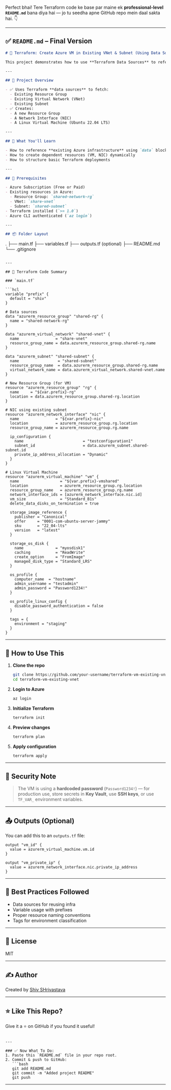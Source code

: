 Perfect bhai! Tere Terraform code ke base par maine ek **professional-level `README.md`** bana diya hai — jo tu seedha apne GitHub repo mein daal sakta hai. 👇

---

## ✅ `README.md` – Final Version

```markdown
# 🚀 Terraform: Create Azure VM in Existing VNet & Subnet (Using Data Sources)

This project demonstrates how to use **Terraform Data Sources** to reference an **existing Azure Resource Group, Virtual Network, and Subnet**, and create a new **Linux Virtual Machine (Ubuntu)** in that subnet.

---

## 📁 Project Overview

- ✅ Uses Terraform **data sources** to fetch:
  - Existing Resource Group
  - Existing Virtual Network (VNet)
  - Existing Subnet
- ✅ Creates:
  - A new Resource Group
  - A Network Interface (NIC)
  - A Linux Virtual Machine (Ubuntu 22.04 LTS)

---

## 🧠 What You'll Learn

- How to reference **existing Azure infrastructure** using `data` blocks
- How to create dependent resources (VM, NIC) dynamically
- How to structure basic Terraform deployments

---

## 🔧 Prerequisites

- Azure Subscription (Free or Paid)
- Existing resources in Azure:
  - Resource Group: `shared-network-rg`
  - VNet: `share-vnet`
  - Subnet: `shared-subnet`
- Terraform installed (`>= 1.0`)
- Azure CLI authenticated (`az login`)

---

## 📦 Folder Layout

```

.
├── main.tf
├── variables.tf
├── outputs.tf (optional)
├── README.md
└── .gitignore

````

---

## 📜 Terraform Code Summary

### `main.tf`

```hcl
variable "prefix" {
  default = "shiv"
}

# Data sources
data "azurerm_resource_group" "shared-rg" {
  name = "shared-network-rg"
}

data "azurerm_virtual_network" "shared-vnet" {
  name                = "share-vnet"
  resource_group_name = data.azurerm_resource_group.shared-rg.name
}

data "azurerm_subnet" "shared-subnet" {
  name                 = "shared-subnet"
  resource_group_name  = data.azurerm_resource_group.shared-rg.name
  virtual_network_name = data.azurerm_virtual_network.shared-vnet.name
}

# New Resource Group (for VM)
resource "azurerm_resource_group" "rg" {
  name     = "${var.prefix}-rg"
  location = data.azurerm_resource_group.shared-rg.location
}

# NIC using existing subnet
resource "azurerm_network_interface" "nic" {
  name                = "${var.prefix}-nic"
  location            = azurerm_resource_group.rg.location
  resource_group_name = azurerm_resource_group.rg.name

  ip_configuration {
    name                          = "testconfiguration1"
    subnet_id                     = data.azurerm_subnet.shared-subnet.id
    private_ip_address_allocation = "Dynamic"
  }
}

# Linux Virtual Machine
resource "azurerm_virtual_machine" "vm" {
  name                  = "${var.prefix}-vmshared"
  location              = azurerm_resource_group.rg.location
  resource_group_name   = azurerm_resource_group.rg.name
  network_interface_ids = [azurerm_network_interface.nic.id]
  vm_size               = "Standard_B1s"
  delete_data_disks_on_termination = true

  storage_image_reference {
    publisher = "Canonical"
    offer     = "0001-com-ubuntu-server-jammy"
    sku       = "22_04-lts"
    version   = "latest"
  }

  storage_os_disk {
    name              = "myosdisk1"
    caching           = "ReadWrite"
    create_option     = "FromImage"
    managed_disk_type = "Standard_LRS"
  }

  os_profile {
    computer_name  = "hostname"
    admin_username = "testadmin"
    admin_password = "Password1234!"
  }

  os_profile_linux_config {
    disable_password_authentication = false
  }

  tags = {
    environment = "staging"
  }
}
````

---

## 🚀 How to Use This

1. **Clone the repo**

   ```bash
   git clone https://github.com/your-username/terraform-vm-existing-vnet.git
   cd terraform-vm-existing-vnet
   ```

2. **Login to Azure**

   ```bash
   az login
   ```

3. **Initialize Terraform**

   ```bash
   terraform init
   ```

4. **Preview changes**

   ```bash
   terraform plan
   ```

5. **Apply configuration**

   ```bash
   terraform apply
   ```

---

## 🔐 Security Note

> The VM is using a **hardcoded password** (`Password1234!`) — for production use, store secrets in **Key Vault**, use **SSH keys**, or use `TF_VAR_` environment variables.

---

## 📤 Outputs (Optional)

You can add this to an `outputs.tf` file:

```hcl
output "vm_id" {
  value = azurerm_virtual_machine.vm.id
}

output "vm_private_ip" {
  value = azurerm_network_interface.nic.private_ip_address
}
```

---

## 📌 Best Practices Followed

* Data sources for reusing infra
* Variable usage with prefixes
* Proper resource naming conventions
* Tags for environment classification

---

## 📄 License

MIT

---

## ✍️ Author

Created by [Shiv SHrivastava](https://github.com/ShivShrivastava)

---

## ⭐ Like This Repo?

Give it a ⭐ on GitHub if you found it useful!

````

---

### ✅ Now What To Do:
1. Paste this `README.md` file in your repo root.
2. Commit & push to GitHub:
   ```bash
   git add README.md
   git commit -m "Added project README"
   git push
````

---


